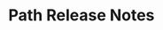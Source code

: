 <!-- Release notes authoring guidelines: http://keepachangelog.com/ -->

# Path Release Notes

<!-- ## [Unreleased] -->

<!--## [VERSION] - [RELEASE_DATE]-->
